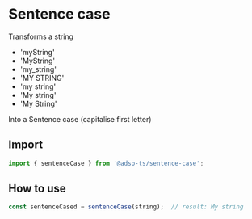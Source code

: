 # Sentence case
Transforms a string

- 'myString'
- 'MyString'
- 'my_string'
- 'MY STRING'
- 'my string'
- 'My string'
- 'My String'

Into a Sentence case (capitalise first letter)

## Import
```ts
import { sentenceCase } from '@adso-ts/sentence-case';
```

## How to use
```ts
const sentenceCased = sentenceCase(string);  // result: My string
```
